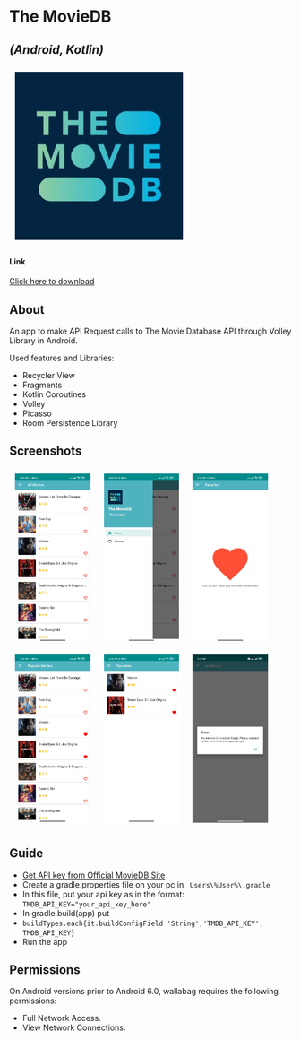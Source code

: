 # The MovieDB
## _(Android, Kotlin)_

[<img src="/ScreenShots/Logo.jpg" height=300 align = center 
    hspace="10" vspace="10">](/ScreenShots/Logo.jpg)

#### Link
[Click here to download](https://drive.google.com/file/d/14Ak7IFaIW0bU5YeNI32rKIKPYZMU0Czl/view)

## About

An app to make API Request calls to The Movie Database API through Volley Library in Android. 

Used features and Libraries:
- Recycler View
- Fragments
- Kotlin Coroutines
- Volley
- Picasso
- Room Persistence Library

## Screenshots

[<img src="/ScreenShots/Home.jpg" height=300 
    hspace="10" vspace="10">](/ScreenShots/Home.jpg)
[<img src="/ScreenShots/Drawer.jpg" height=300 
    hspace="10" vspace="10">](/ScreenShots/Drawer.jpg)
[<img src="/ScreenShots/Favorites.jpg" height=300 
    hspace="10" vspace="10">](/ScreenShots/Favorites.jpg)
[<img src="/ScreenShots/HomeFav.jpg" height=300 
    hspace="10" vspace="10">](/ScreenShots/HomeFav.jpg)
[<img src="/ScreenShots/Favorites-Populated.jpg" height=300 
    hspace="10" vspace="10">](/ScreenShots/Favorites-Populated.jpg)
[<img src="/ScreenShots/No-connection.jpg" height=300 
    hspace="10" vspace="10">](/ScreenShots/No-connection.jpg)

## Guide
- [Get API key from Official MovieDB Site](https://www.themoviedb.org) 
- Create a gradle.properties file on your pc in  ``` Users\%User%\.gradle```
- In this file, put your api key as in the format:
    ```TMDB_API_KEY="your_api_key_here" ```
- In gradle.build(app) put 
- ```buildTypes.each{it.buildConfigField 'String','TMDB_API_KEY', TMDB_API_KEY}```
- Run the app

## Permissions

On Android versions prior to Android 6.0, wallabag requires the following permissions:
- Full Network Access.
- View Network Connections.

